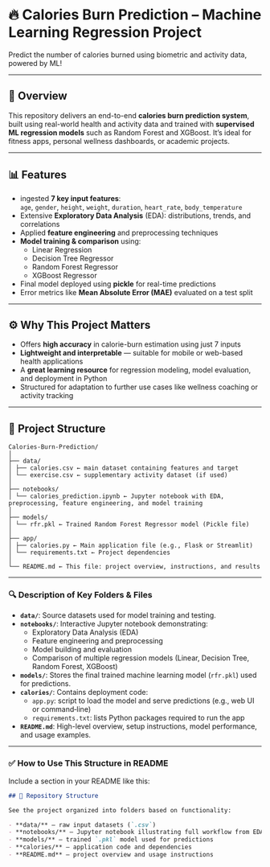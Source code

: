 # 🔥 Calories Burn Prediction – Machine Learning Regression Project

Predict the number of calories burned using biometric and activity data, powered by ML!

---

## 🧠 Overview

This repository delivers an end-to-end **calories burn prediction system**, built using real-world health and activity data and trained with **supervised ML regression models** such as Random Forest and XGBoost. It’s ideal for fitness apps, personal wellness dashboards, or academic projects.

---

## 📊 Features

- ingested **7 key input features**:  
  `age`, `gender`, `height`, `weight`, `duration`, `heart_rate`, `body_temperature`  
- Extensive **Exploratory Data Analysis** (EDA): distributions, trends, and correlations  
- Applied **feature engineering** and preprocessing techniques  
- **Model training & comparison** using:
  - Linear Regression  
  - Decision Tree Regressor  
  - Random Forest Regressor  
  - XGBoost Regressor  
- Final model deployed using **pickle** for real-time predictions  
- Error metrics like **Mean Absolute Error (MAE)** evaluated on a test split

---

## ⚙️ Why This Project Matters

- Offers **high accuracy** in calorie-burn estimation using just 7 inputs  
- **Lightweight and interpretable** — suitable for mobile or web-based health applications  
- A **great learning resource** for regression modeling, model evaluation, and deployment in Python  
- Structured for adaptation to further use cases like wellness coaching or activity tracking

---

## 📁 Project Structure

```
Calories-Burn-Prediction/
│
├── data/
│ ├── calories.csv ← main dataset containing features and target
│ └── exercise.csv ← supplementary activity dataset (if used)
│
├── notebooks/
│ └── calories_prediction.ipynb ← Jupyter notebook with EDA, preprocessing, feature engineering, and model training
│
├── models/
│ └── rfr.pkl ← Trained Random Forest Regressor model (Pickle file)
│
├── app/
│ ├── calories.py ← Main application file (e.g., Flask or Streamlit)
│ └── requirements.txt ← Project dependencies
│
└── README.md ← This file: project overview, instructions, and results
```

---


### 🔍 Description of Key Folders & Files

- **`data/`**: Source datasets used for model training and testing.
- **`notebooks/`**: Interactive Jupyter notebook demonstrating:
  - Exploratory Data Analysis (EDA)
  - Feature engineering and preprocessing
  - Model building and evaluation
  - Comparison of multiple regression models (Linear, Decision Tree, Random Forest, XGBoost)
- **`models/`**: Stores the final trained machine learning model (`rfr.pkl`) used for predictions.
- **`calories/`**: Contains deployment code:
  - `app.py`: script to load the model and serve predictions (e.g., web UI or command‑line)
  - `requirements.txt`: lists Python packages required to run the app
- **`README.md`**: High-level overview, setup instructions, model performance, and usage examples.

---

### ✅ How to Use This Structure in README

Include a section in your README like this:

```markdown
## 🧾 Repository Structure

See the project organized into folders based on functionality:

- **data/** — raw input datasets (`.csv`)
- **notebooks/** — Jupyter notebook illustrating full workflow from EDA to model building
- **models/** — trained `.pkl` model used for predictions
- **calories/** — application code and dependencies 
- **README.md** — project overview and usage instructions

